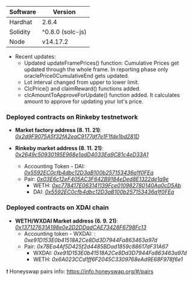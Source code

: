 Software | Version
------------- | -------------
Hardhat  | 2.6.4
Solidity  | ^0.8.0 (solc-js)
Node | v14.17.2

* Recent updates:
    * Updated updateFramePrices() function: Cumulative Prices get updated through the whole frame. In reporting phase only oraclePrice0CumulativeEnd gets updated.
    * Lot interval changed from upper to lower limit.
    * ClcPrice() and claimReward() functions added.
    * clcAmountToApproveForUpdate() function added. It calculates amount to approve for updating your lot's price.   

### Deployed contracts on Rinkeby testnetwork ###

* **Market factory address (8. 11. 21)**: [_0x2d9F9075A5f32fA2eaC9177df7e1F1fde1bd281D_](https://rinkeby.etherscan.io/address/0x2d9F9075A5f32fA2eaC9177df7e1F1fde1bd281D)

* **Rinkeby market address (8. 11. 21)**: [_0x2649c50930195E968e1adD4033Ea9C81c4eD33A1_](https://rinkeby.etherscan.io/address/0x2649c50930195E968e1adD4033Ea9C81c4eD33A1)

    * Accounting Token - DAI: [_0x5592EC0cfb4dbc12D3aB100b257153436a1f0FEa_](https://rinkeby.etherscan.io/token/0x5592ec0cfb4dbc12d3ab100b257153436a1f0fea)
    * Pair: [_0x03E6c12eF405AC3F642B9184eDed8E1322de1a9e_](https://rinkeby.etherscan.io/address/0x03E6c12eF405AC3F642B9184eDed8E1322de1a9e)
        * WETH: [_0xc778417E063141139Fce010982780140Aa0cD5Ab_](https://rinkeby.etherscan.io/token/0xc778417E063141139Fce010982780140Aa0cD5Ab)
        * DAI: [_0x5592EC0cfb4dbc12D3aB100b257153436a1f0FEa_](https://rinkeby.etherscan.io/token/0x5592EC0cfb4dbc12D3aB100b257153436a1f0FEa)


### Deployed contracts on XDAI chain ###

* **WETH/WXDAI Market address (6. 9. 21)**: [_0x137127631A198e0e2D2DDadCAE73428F6798Fc13_](https://blockscout.com/xdai/mainnet/address/0x137127631A198e0e2D2DDadCAE73428F6798Fc13/internal-transactions)
    * Accounting token - WXDAI: : _0xe91D153E0b41518A2Ce8Dd3D7944Fa863463a97d_
    * Pair: _0x7BEa4Af5D425f2d4485BDad1859c88617dF31A67_
        * WXDAI: _0xe91D153E0b41518A2Ce8Dd3D7944Fa863463a97d_
        * WETH: _0x6A023CCd1ff6F2045C3309768eAd9E68F978f6e1_

❗ Honeyswap pairs info: https://info.honeyswap.org/#/pairs
